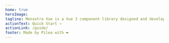 ```yaml
---
home: true
heroImage: 
tagline: Monsetra Vue is a Vue 3 component library designed and developed based on the Monsetra Design principles.
actionText: Quick Start →
actionLink: /guide/
footer: Made by Pilea with ❤️
---
```

